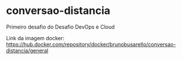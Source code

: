 # conversao-distancia

Primeiro desafio do Desafio DevOps e Cloud

Link da imagem docker: https://hub.docker.com/repository/docker/brunobusarello/conversao-distancia/general
